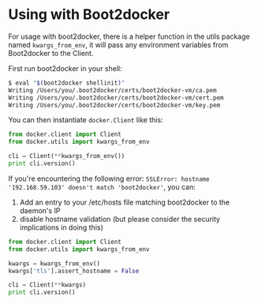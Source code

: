 # Using with Boot2docker

For usage with boot2docker, there is a helper function in the utils package named `kwargs_from_env`, it will pass any environment variables from Boot2docker to the Client.

First run boot2docker in your shell:
```bash
$ eval "$(boot2docker shellinit)"
Writing /Users/you/.boot2docker/certs/boot2docker-vm/ca.pem
Writing /Users/you/.boot2docker/certs/boot2docker-vm/cert.pem
Writing /Users/you/.boot2docker/certs/boot2docker-vm/key.pem
```

You can then instantiate `docker.Client` like this:
```python
from docker.client import Client
from docker.utils import kwargs_from_env

cli = Client(**kwargs_from_env())
print cli.version()
```

If you're encountering the following error:
`SSLError: hostname '192.168.59.103' doesn't match 'boot2docker'`, you can:

1. Add an entry to your /etc/hosts file matching boot2docker to the daemon's IP
1. disable hostname validation (but please consider the security implications
   in doing this)

```python
from docker.client import Client
from docker.utils import kwargs_from_env

kwargs = kwargs_from_env()
kwargs['tls'].assert_hostname = False

cli = Client(**kwargs)
print cli.version()
```